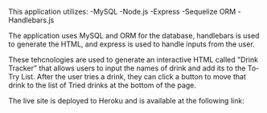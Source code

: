 This application utilizes:
  -MySQL
  -Node.js
  -Express
  -Sequelize ORM
  -Handlebars.js

The application uses MySQL and ORM for the database, handlebars is used to generate the HTML, and express is used to handle inputs from the user.

These tehcnologies are used to generate an interactive HTML called "Drink Tracker" that allows users to input the names of drink and add its to the To-Try List. After the user tries a drink, they can click a button to move that drink to the list of Tried drinks at the bottom of the page.

The live site is deployed to Heroku and is available at the following link:
<!-- enter url here -->
<!-- enter screenshot of deployed site here -->
